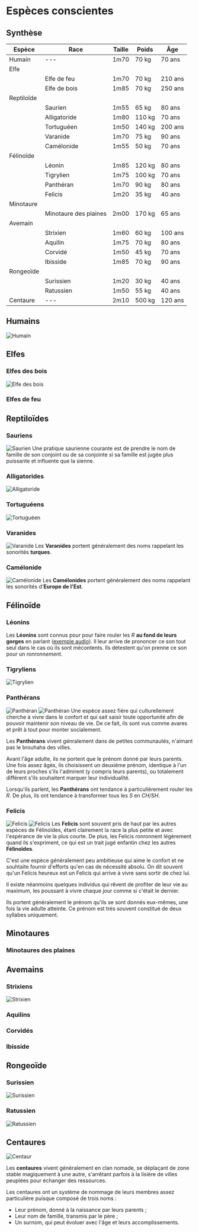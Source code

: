 # Espèces conscientes

## Synthèse

| Espèce        | Race | Taille| Poids | Âge |
| ---           | ---  | --- | --- | --- |
| Humain        |---|1m70| 70 kg |70 ans|
| Elfe          |||||
|               |Elfe de feu|1m70|70 kg|210 ans|
|               |Elfe de bois|1m85|70 kg|250 ans|
| Reptiloïde    |||||
|               |Saurien|1m55|65 kg|80 ans|
|               |Alligatoride|1m80|110 kg|70 ans|
|               |Tortuguéen|1m50|140 kg|200 ans|
|               |Varanide|1m70|75 kg|90 ans|
|               |Camélonide|1m55|50 kg|70 ans|
| Félinoïde     |||||
|               |Léonin|1m85|120 kg|80 ans|
|               |Tigrylien|1m75|100 kg|70 ans|
|               |Panthéran|1m70|90 kg|80 ans|
|               |Felicis|1m20|35 kg|40 ans|
| Minotaure     |||||
|               |Minotaure des plaines|2m00|170 kg|65 ans|
| Avemain       |||||
|               |Strixien|1m60|60 kg|100 ans|
|               |Aquilin|1m75|70 kg|80 ans|
|               |Corvidé|1m50|45 kg|70 ans|
|               |Ibisside|1m85|70 kg| 90 ans|
| Rongeoïde     |||||
|               |Surissien|1m20|30 kg|40 ans|
|               |Ratussien|1m50|55 kg|40 ans|
| Centaure      |---|2m10|500 kg|120 ans|

## Humains
![Humain](../../_images/human_farmer.png)

## Elfes
### Elfes des bois
![Elfe des bois](../../_images/carpenter_elf.png)
### Elfes de feu

## Reptiloïdes
### Sauriens
![Saurien](../../_images/mari_envoyée.png)
Une pratique saurienne courante est de prendre le nom de famille de son conjoint ou de sa conjointe si sa famille est jugée plus puissante et influente que la sienne.

### Alligatorides
![Alligatoride](../../_images/djibril.webp)

### Tortuguéens
![Tortuguéen](../../_images/Arkolapoulos.png)

### Varanides
![Varanide](../../_images/scraps/varanid_city_guard.png)
Les **Varanides** portent généralement des noms rappelant les sonorités **turques**.

### Camélonide
![Camélonide](../../_images/scientific.png)
Les **Camélonides** portent généralement des noms rappelant les sonorités d'**Europe de l'Est**.

## Félinoïde
### Léonins
Les **Léonins** sont connus pour pour faire rouler les *R* **au fond de leurs gorges** en parlant ([exemple audio](https://en.wikipedia.org/wiki/Voiced_uvular_trill)). Il leur arrive de prononcer ce son tout seul dans le cas où ils sont mécontents. Ils détestent qu'on prenne ce son pour un *ronronnement*.

### Tigryliens
![Tigrylien](../../_images/trigylien.png)

### Panthérans
![Panthéran](../../_images/barman.png)
![Panthéran](../../_images/barman_enfant.png)
Une espèce assez fière qui culturellement cherche à vivre dans le confort et qui sait saisir toute opportunité afin de pouvoir maintenir son niveau de vie. De ce fait, ils sont vus comme avares et prêt à tout pour monter socialement. 

Les **Panthérans** vivent génralement dans de petites communautés, n'aimant pas le brouhaha des villes. 

Avant l'âge adulte, ils ne portent que le prénom donné par leurs parents. Une fois assez âgés, ils choisissent un deuxième prénom, identique à l'un de leurs proches s'ils l'admirent (y compris leurs parents), ou totalement différent s'ils souhaitent marquer leur individualité. 

Lorsqu'ils parlent, les **Panthérans** ont tendance à particulièrement rouler les *R*. De plus, ils ont tendance à transformer tous les *S* en *CH/SH*.

### Felicis
![Felicis](../../_images/felicis_21.png)
![Felicis](../../_images/felicis.png)
Les **Felicis** sont souvent pris de haut par les autres espèces de Félinoïdes, étant clairement la race la plus petite et avec l'espérance de vie la plus courte. De plus, les Felicis ronronnent légèrement quand ils s'expriment, ce qui est un trait jugé enfantin chez les autres **Félinoïdes**.

C'est une espèce généralement peu ambitieuse qui aime le confort et ne souhtaite fournir d'efforts qu'en cas de nécessité absolu. On dit souvent qu'un Felicis heureux est un Felicis qui arrive à vivre sans sortir de chez lui.

Il existe néanmoins quelques individus qui rêvent de profiter de leur vie au maximum, les poussant à vivre chaque jour comme si c'était le dernier.

Ils portent généralement le prénom qu'ils se sont donnés eux-mêmes, une fois la vie adulte atteinte. Ce prénom est très souvent constitué de deux syllabes uniquement. 

## Minotaures
### Minotaures des plaines

## Avemains
### Strixiens 
![Strixien](../../_images/strixien_clerc.png)

### Aquilins
### Corvidés
### Ibisside

## Rongeoïde
### Surissien
![Surissien](../../_images/surissien.png)

### Ratussien
![Ratussien](../../_images/bandit%20ratussien.png)

## Centaures
![Centaur](../../_images/centaur_0.png)

Les **centaures** vivent généralement en clan nomade, se déplaçant de zone stable magiquement à une autre, s'arrêtant parfois à la lisière de villes peuplées pour échanger des ressources. 

Les centaures ont un système de nommage de leurs membres assez particulière puisque composé de trois noms : 
* Leur prénom, donné à la naissance par leurs parents ;
* Leur nom de famille, transmis par le père ;
* Un surnom, qui peut évoluer avec l'âge et leurs accomplissements.